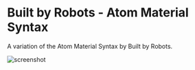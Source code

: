 # Built by Robots - Atom Material Syntax

A variation of the Atom Material Syntax by Built by Robots.

![screenshot](http://f.cl.ly/items/0g3D1o1P1d2b1c0z0p2E/Screen%20Shot%202016-05-30%20at%206.57.22%20PM.png)
